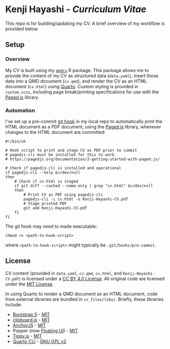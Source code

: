 # Kenji Hayashi - *Curriculum Vitae*

This repo is for building/updating my CV. A brief overview of my workflow is provided below.

## Setup

### Overview

My CV is built using my [`qmdcv`](https://github.com/kthayashi/qmdcv) R package. This package allows me to provide the content of my CV as structured data (`data.yaml`), insert those data into a QMD document (`cv.qmd`), and render the CV as an HTML document (`cv.html`) using [Quarto](https://quarto.org/). Custom styling is provided in `custom.scss`, including page break/printing specifications for use with the [Paged.js](https://pagedjs.org/) library.

### Automation

I've set up a pre-commit [git hook](https://git-scm.com/docs/githooks) in my local repo to automatically print the HTML document as a PDF document, using the [Paged.js](https://pagedjs.org/) library, whenever changes to the HTML document are committed:

```
#!/bin/sh

# Hook script to print and stage CV as PDF prior to commit
# pagedjs-cli must be installed for this to work
# https://pagedjs.org/documentation/2-getting-started-with-paged.js/

# Check if pagedjs-cli is installed and operational
if pagedjs-cli --help &>/dev/null
then
    # Check if cv.html is staged
    if git diff --cached --name-only | grep "cv.html" &>/dev/null
    then
        # Print CV as PDF using pagedjs-cli
        pagedjs-cli -i cv.html -o Kenji-Hayashi-CV.pdf
        # Stage printed PDF
        git add Kenji-Hayashi-CV.pdf
    fi
fi
```

The git hook may need to made executable:

```
chmod +x <path-to-hook-script>
```

where `<path-to-hook-script>` might typically be `.git/hooks/pre-commit`.

## License

CV content (provided in `data.yaml`, `cv.qmd`, `cv.html`, and `Kenji-Hayashi-CV.pdf`) is licensed under a [CC BY 4.0 License](https://github.com/kthayashi/cv/blob/main/LICENSE). All original code are licensed under the [MIT License](https://github.com/kthayashi/cv/blob/main/LICENSE-CODE).

In using Quarto to render a QMD document as an HTML document, code from external libraries are bundled in `cv_files/libs/`. Briefly, these libraries include:

- [Bootstrap 5](https://github.com/twbs/bootstrap) - [MIT](https://github.com/twbs/bootstrap/blob/main/LICENSE)
- [clipboard.js](https://github.com/zenorocha/clipboard.js) - [MIT](https://github.com/zenorocha/clipboard.js/blob/master/LICENSE)
- [AnchorJS](https://github.com/bryanbraun/anchorjs) - [MIT](https://github.com/bryanbraun/anchorjs/blob/main/LICENSE)
- Popper (now [Floating UI](https://github.com/floating-ui/floating-ui)) - [MIT](https://github.com/floating-ui/floating-ui/blob/master/LICENSE)
- [Tippy.js](https://github.com/atomiks/tippyjs) - [MIT](https://github.com/atomiks/tippyjs/blob/master/LICENSE)
- [Quarto CLI](https://github.com/quarto-dev/quarto-cli) - [GNU GPL v2](https://github.com/quarto-dev/quarto-cli/blob/main/COPYRIGHT)
